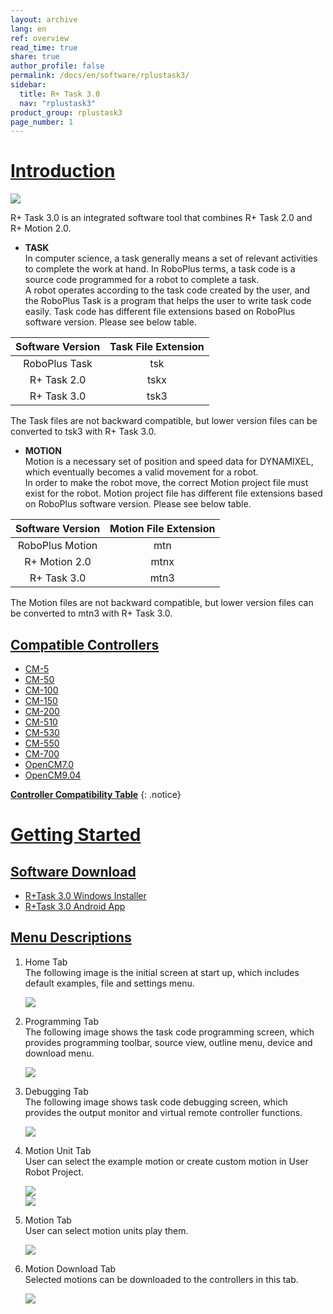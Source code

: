 ```yaml
---
layout: archive
lang: en
ref: overview
read_time: true
share: true
author_profile: false
permalink: /docs/en/software/rplustask3/
sidebar:
  title: R+ Task 3.0
  nav: "rplustask3"
product_group: rplustask3
page_number: 1
---
```


# [Introduction](#introduction)

![](/assets/images/sw/rplus_task3/task3_001.png)

R+ Task 3.0 is an integrated software tool that combines R+ Task 2.0 and R+ Motion 2.0.

- **TASK**  
In computer science, a task generally means a set of relevant activities to complete the work at hand. In RoboPlus terms, a task code is a source code programmed for a robot to complete a task.  
A robot operates according to the task code created by the user, and the RoboPlus Task is a program that helps the user to write task code easily. Task code has different file extensions based on RoboPlus software version. Please see below table.

| Software Version | Task File Extension |
|:----------------:|:-------------------:|
|  RoboPlus Task   |         tsk         |
|   R+ Task 2.0    |        tskx         |
|   R+ Task 3.0    |        tsk3         |

The Task files are not backward compatible, but lower version files can be converted to tsk3 with R+ Task 3.0.

- **MOTION**  
Motion is a necessary set of position and speed data for DYNAMIXEL, which eventually becomes a valid movement for a robot.  
In order to make the robot move, the correct Motion project file must exist for the robot. Motion project file has different file extensions based on RoboPlus software version. Please see below table.

| Software Version | Motion File Extension |
|:----------------:|:---------------------:|
| RoboPlus Motion  |          mtn          |
|  R+ Motion 2.0   |         mtnx          |
|   R+ Task 3.0    |         mtn3          |

The Motion files are not backward compatible, but lower version files can be converted to mtn3 with R+ Task 3.0.

## [Compatible Controllers](#compatible-controllers)

- [CM-5]
- [CM-50]
- [CM-100]
- [CM-150]
- [CM-200]
- [CM-510]
- [CM-530]
- [CM-550]
- [CM-700]
- [OpenCM7.0]
- [OpenCM9.04]

**[Controller Compatibility Table]**
{: .notice}

# [Getting Started](#getting-started)

## [Software Download](#software-download)

- [R+Task 3.0 Windows Installer](http://www.robotis.com/service/download.php?no=1774)
- [R+Task 3.0 Android App](https://play.google.com/store/apps/details?id=com.robotis.task3)

## [Menu Descriptions](#menu-descriptions)

1. Home Tab  
  The following image is the initial screen at start up, which includes default examples, file and settings menu.

    ![](/assets/images/sw/rplus_task3/task3_002.png)

2. Programming Tab  
  The following image shows the task code programming screen, which provides programming toolbar, source view, outline menu, device and download menu.

    ![](/assets/images/sw/rplus_task3/task3_003.png)

3. Debugging Tab  
  The following image shows task code debugging screen, which provides the output monitor and virtual remote controller functions.

    ![](/assets/images/sw/rplus_task3/task3_004.png)

4. Motion Unit Tab  
  User can select the example motion or create custom motion in User Robot Project.

    ![](/assets/images/sw/rplus_task3/task3_002.png)  
    ![](/assets/images/sw/rplus_task3/task3_005.png)

5. Motion Tab  
  User can select motion units play them.

    ![](/assets/images/sw/rplus_task3/task3_006.png)

6. Motion Download Tab  
  Selected motions can be downloaded to the controllers in this tab.

    ![](/assets/images/sw/rplus_task3/task3_007.png)


[Controller Compatibility Table]: /docs/en/parts/controller/controller_compatibility/
[CM-50]: /docs/en/parts/controller/cm-100/
[CM-100]: /docs/en/parts/controller/cm-100/
[CM-150]: /docs/en/parts/controller/cm-150/
[CM-200]: /docs/en/parts/controller/cm-200/
[CM-5]: /docs/en/parts/controller/cm-5/
[CM-510]: /docs/en/parts/controller/cm-510/
[CM-530]: /docs/en/parts/controller/cm-530/
[CM-550]: /docs/en/parts/controller/cm-550/
[CM-700]: /docs/en/parts/controller/cm-700/
[OpenCM7.0]: /docs/en/parts/controller/opencm7/
[OpenCM9.04]: /docs/en/parts/controller/opencm904/
